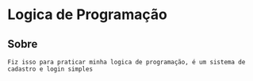 # Logica de Programação

## Sobre
```
Fiz isso para praticar minha logica de programação, é um sistema de cadastro e login simples
```
